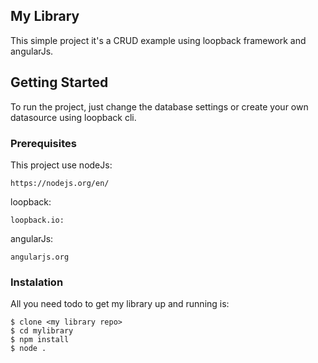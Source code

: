 ## My Library

This simple project it's a CRUD example using loopback framework  and angularJs.

## Getting Started

To run the project, just change the database settings or create your own datasource using loopback cli.

### Prerequisites

This project use nodeJs: 
```
https://nodejs.org/en/
```
 loopback:
```
loopback.io:
```
angularJs:
```
angularjs.org
```

### Instalation

All you need todo to get my library up and running is:

```
$ clone <my library repo>
$ cd mylibrary
$ npm install
$ node .

